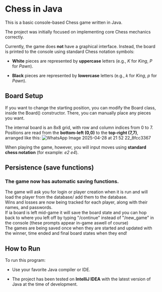 # Chess in Java
This is a basic console-based Chess game written in Java.

The project was initially focused on implementing core Chess mechanics correctly.

Currently, the game does **not** have a graphical interface. Instead, the board is printed to the console using standard Chess notation symbols:

- **White** pieces are represented by **uppercase** letters (e.g., _K_ for _King_, _P_ for _Pawn_).

- **Black** pieces are represented by **lowercase** letters (e.g., _k_ for _King_, _p_ for _Pawn_).

## Board Setup
If you want to change the starting position, you can modify the Board class, inside the Board() constructor. There, you can manually place any pieces you want.

The internal board is an 8x8 grid, with row and column indices from 0 to 7. Positions are read from the **bottom-left (0,0)** to the **top-right (7,7)**, arranged like this:
![WhatsApp Image 2025-04-28 at 21 52 22_8fcc3367](https://github.com/user-attachments/assets/b504eb44-8ff9-40e2-9c45-6830c2f92d64)

When playing the game, however, you will input moves using **standard chess notation** (for example: _e2 e4_).

## Persistence (save functions)
### The game now has automatic saving functions.
The game will ask you for login or player creation when it is run and will load the player from the database/ add them to the database. <br>
Wins and losses are now being tracked for each player, along with their names, and passwords. <br>
If ia board is left mid-game it will save the board state and you can hop back to where you left off by typing "/continue" instead of "/new_game" in the console (these prompts appear in-game aswell of course) <br>
The games are being saved once when they are started and updated with the winner, time ended and final board states when they end! <br>

## How to Run
To run this program:

- Use your favorite Java compiler or IDE.

- The project has been tested on **IntelliJ IDEA** with the latest version of Java at the time of development.
